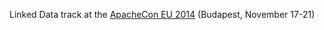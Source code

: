 Linked Data track at the [ApacheCon EU 2014](http://events.linuxfoundation.org/events/apachecon-europe/) (Budapest, November 17-21)
